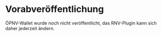 # Vorabveröffentlichung

ÖPNV-Wallet wurde noch nicht veröffentlicht, das RNV-Plugin kann sich daher jederzeit ändern.
